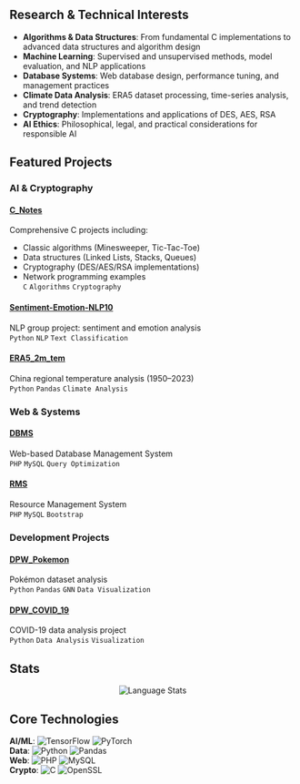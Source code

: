 ## Research & Technical Interests

- **Algorithms & Data Structures**: From fundamental C implementations to advanced data structures and algorithm design
- **Machine Learning**: Supervised and unsupervised methods, model evaluation, and NLP applications
- **Database Systems**: Web database design, performance tuning, and management practices
- **Climate Data Analysis**: ERA5 dataset processing, time-series analysis, and trend detection  
- **Cryptography**: Implementations and applications of DES, AES, RSA
- **AI Ethics**: Philosophical, legal, and practical considerations for responsible AI

## Featured Projects

### AI & Cryptography
#### [C_Notes](https://github.com/Lux-Jason/C_Notes)
Comprehensive C projects including:
- Classic algorithms (Minesweeper, Tic-Tac-Toe)
- Data structures (Linked Lists, Stacks, Queues)
- Cryptography (DES/AES/RSA implementations)
- Network programming examples  
`C` `Algorithms` `Cryptography`

#### [Sentiment-Emotion-NLP10](https://github.com/Lux-Jason/Sentiment-Emotion-NLP10)
NLP group project: sentiment and emotion analysis  
`Python` `NLP` `Text Classification`

#### [ERA5_2m_tem](https://github.com/Lux-Jason/ERA5_2m_tem)
China regional temperature analysis (1950–2023)  
`Python` `Pandas` `Climate Analysis`  

### Web & Systems
#### [DBMS](https://github.com/Lux-Jason/DBMS)
Web-based Database Management System  
`PHP` `MySQL` `Query Optimization`  

#### [RMS](https://github.com/Lux-Jason/RMS)
Resource Management System  
`PHP` `MySQL` `Bootstrap`  

### Development Projects

#### [DPW_Pokemon](https://github.com/Lux-Jason/DPW_Pokemon)
Pokémon dataset analysis  
`Python` `Pandas` `GNN` `Data Visualization`

#### [DPW_COVID_19](https://github.com/Lux-Jason/DPW_COVID_19)
COVID-19 data analysis project  
`Python` `Data Analysis` `Visualization`

## Stats

<div align="center">

<!-- Top languages -->
![Language Stats](https://github-readme-stats.vercel.app/api/top-langs/?username=Lux-Jason&layout=compact&theme=radical&cache_seconds=21600)

</div>

## Core Technologies

**AI/ML**: ![TensorFlow](https://img.shields.io/badge/TensorFlow-FF6F00?logo=tensorflow) ![PyTorch](https://img.shields.io/badge/PyTorch-EE4C2C?logo=pytorch)  
**Data**: ![Python](https://img.shields.io/badge/Python-3776AB?logo=python) ![Pandas](https://img.shields.io/badge/Pandas-150458?logo=pandas)  
**Web**: ![PHP](https://img.shields.io/badge/PHP-777BB4?logo=php) ![MySQL](https://img.shields.io/badge/MySQL-4479A1?logo=mysql)  
**Crypto**: ![C](https://img.shields.io/badge/C-00599C?logo=c) ![OpenSSL](https://img.shields.io/badge/OpenSSL-721412?logo=openssl)
